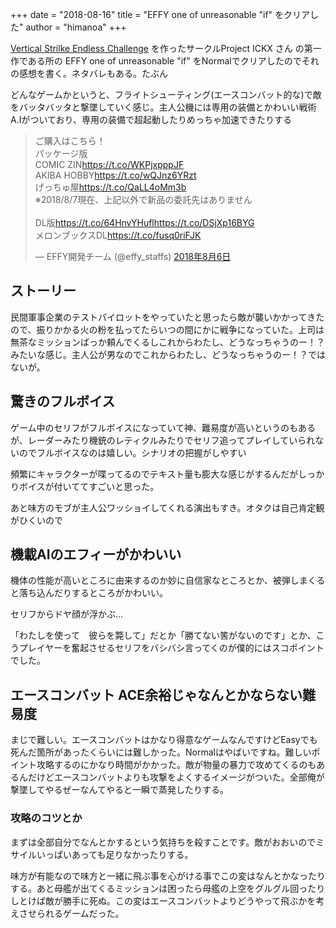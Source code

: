 +++
date = "2018-08-16"
title = "EFFY one of unreasonable "if" をクリアした"
author = "himanoa"
+++

[Vertical Strilke Endless Challenge](https://store.steampowered.com/app/313390/Vertical_Strike_Endless_Challenge/) を作ったサークルProject ICKX さん の第一作である所の EFFY one of unreasonable "if" をNormalでクリアしたのでそれの感想を書く。ネタバレもある。たぶん

どんなゲームかというと、フライトシューティング(エースコンバット的な)で敵をバッタバッタと撃墜していく感じ。主人公機には専用の装備とかわいい戦術A.Iがついており、専用の装備で超起動したりめっちゃ加速できたりする

<blockquote class="twitter-tweet" data-lang="ja"><p lang="ja" dir="ltr">ご購入はこちら！<br>パッケージ版<br>COMIC ZIN<a href="https://t.co/WKPjxpppJF">https://t.co/WKPjxpppJF</a><br>AKIBA HOBBY<a href="https://t.co/wQJnz6YRzt">https://t.co/wQJnz6YRzt</a><br>げっちゅ屋<a href="https://t.co/QaLL4oMm3b">https://t.co/QaLL4oMm3b</a><br>※2018/8/7現在、上記以外で新品の委託先はありません<br><br>DL版<a href="https://t.co/64HnvYHufl">https://t.co/64HnvYHufl</a><a href="https://t.co/DSjXp16BYG">https://t.co/DSjXp16BYG</a><br>メロンブックスDL<a href="https://t.co/fusq0riFJK">https://t.co/fusq0riFJK</a></p>&mdash; EFFY開発チーム (@effy_staffs) <a href="https://twitter.com/effy_staffs/status/1026504675174936577?ref_src=twsrc%5Etfw">2018年8月6日</a></blockquote>

## ストーリー

民間軍事企業のテストパイロットをやっていたと思ったら敵が襲いかかってきたので、振りかかる火の粉を払ってたらいつの間にかに戦争になっていた。上司は無茶なミッションばっか頼んでくるしこれからわたし、どうなっちゃうのー！？みたいな感じ。主人公が男なのでこれからわたし、どうなっちゃうのー！？ではないが。

## 驚きのフルボイス

ゲーム中のセリフがフルボイスになっていて神、難易度が高いというのもあるが、レーダーみたり機銃のレティクルみたりでセリフ追ってプレイしていられないのでフルボイスなのは嬉しい。シナリオの把握がしやすい

頻繁にキャラクターが喋ってるのでテキスト量も膨大な感じがするんだがしっかりボイスが付いててすごいと思った。

あと味方のモブが主人公ワッショイしてくれる演出もすき。オタクは自己肯定観がひくいので

## 機載AIのエフィーがかわいい

機体の性能が高いところに由来するのか妙に自信家なところとか、被弾しまくると落ち込んだりするところがかわいい。

セリフからドヤ顔が浮かぶ…

「わたしを使って　彼らを斃して」だとか「勝てない筈がないのです」とか、こうプレイヤーを奮起させるセリフをバシバシ言ってくのが僕的にはスコポイントでした。

## エースコンバット ACE余裕じゃなんとかならない難易度

まじで難しい。エースコンバットはかなり得意なゲームなんですけどEasyでも死んだ箇所があったくらいには難しかった。Normalはやばいですね。難しいポイント攻略するのにかなり時間がかかった。敵が物量の暴力で攻めてくるのもあるんだけどエースコンバットよりも攻撃をよくするイメージがついた。全部俺が撃墜してやるぜーなんてやると一瞬で蒸発したりする。

### 攻略のコツとか

まずは全部自分でなんとかするという気持ちを殺すことです。敵がおおいのでミサイルいっぱいあっても足りなかったりする。

味方が有能なので味方と一緒に飛ぶ事を心がける事でこの変はなんとかなったりする。あと母艦が出てくるミッションは困ったら母艦の上空をグルグル回ったりしとけば敵が勝手に死ぬ。この変はエースコンバットよりどうやって飛ぶかを考えさせられるゲームだった。
